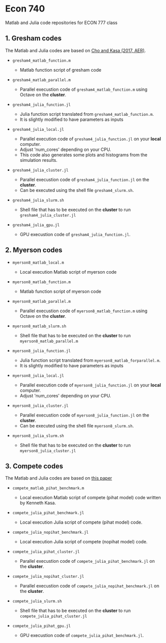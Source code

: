 # Econ 740

Matlab and Julia code repositories for ECON 777 class

## 1. Gresham codes 
The Matlab and Julia codes are based on [Cho and Kasa (2017, AER)](https://www.aeaweb.org/articles?id=10.1257/aer.20160665).

- `gresham4_matlab_function.m`
    - Matlab function script of gresham code
- `gresham4_matlab_parallel.m`
    - Parallel execustion code of `gresham4_matlab_function.m` using Octave on the **cluster**.
  
- `gresham4_julia_function.jl`
    - Julia function script translated from `gresham4_matlab_function.m`.
    - It is slightly modified to have parameters as inputs
- `gresham4_julia_local.jl`
    - Parallel execution code of `gresham4_julia_function.jl` on your **local** computer.
    - Adjust 'num_cores' depending on your CPU.
    - This code also generates some plots and histograms from the simulation results.
- `gresham4_julia_cluster.jl`
    - Parallel execustion code of `gresham4_julia_function.jl` on the **cluster**.
    - Can be executed using the shell file `gresham4_slurm.sh`.
- `gresham4_julia_slurm.sh`
    - Shell file that has to be executed on the **cluster** to run `gresham4_julia_cluster.jl`
- `gresham4_julia_gpu.jl`
    - GPU execustion code of `gresham4_julia_function.jl`.

## 2. Myerson codes
- `myerson8_matlab_local.m`
    - Local execution Matlab script of myerson code
- `myerson8_matlab_function.m`
    - Matlab function script of myerson code
- `myerson8_matlab_parallel.m`
    - Parallel execustion code of `myerson8_matlab_function.m` using Octave on the **cluster**.
- `myerson8_matlab_slurm.sh`
    - Shell file that has to be executed on the **cluster** to run `myerson8_matlab_parallel.m`
  
- `myerson8_julia_function.jl`
    - Julia function script translated from `myerson8_matlab_forparallel.m`.
    - It is slightly modified to have parameters as inputs
- `myerson8_julia_local.jl`
    - Parallel execution code of `myerson8_julia_function.jl` on your **local** computer.
    - Adjust 'num_cores' depending on your CPU.
- `myerson8_julia_cluster.jl`
    - Parallel execustion code of `myerson8_julia_function.jl` on the **cluster**.
    - Can be executed using the shell file `myerson8_slurm.sh`.
- `myerson8_julia_slurm.sh`
    - Shell file that has to be executed on the **cluster** to run `myerson8_julia_cluster.jl`

## 3. Compete codes
The Matlab and Julia codes are based on [this paper](https://github.com/jay9209/ECON-777/blob/main/Compete%20codes/competing13.pdf)
- `compete_matlab_pihat_benchmark.m`
    - Local execution Matlab script of compete (pihat model) code written by Kenneth Kasa.

- `compete_julia_pihat_benchmark.jl`
    - Local execution Julia script of compete (pihat model) code.
- `compete_julia_nopihat_benchmark.jl`
    - Local execution Julia script of compete (nopihat model) code.
- `compete_julia_pihat_cluster.jl`
    - Parallel execustion code of `compete_julia_pihat_benchmark.jl` on the **cluster**.
- `compete_julia_nopihat_cluster.jl`
    - Parallel execustion code of `compete_julia_nopihat_benchmark.jl` on the **cluster**.
- `compete_julia_slurm.sh`
    - Shell file that has to be executed on the **cluster** to run `compete_julia_pihat_cluster.jl`
- `compete_julia_pihat_gpu.jl`
    - GPU execustion code of `compete_julia_pihat_benchmark.jl`.
